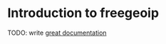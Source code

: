 # Introduction to freegeoip

TODO: write [great documentation](http://jacobian.org/writing/what-to-write/)
